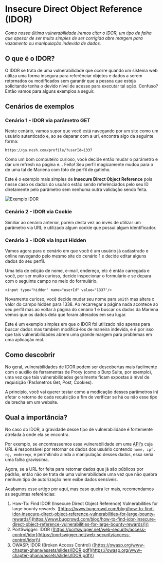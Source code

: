 # Insecure Direct Object Reference \(IDOR\)

_Como nossa última vulnerabilidade iremos citar o IDOR, um tipo de falha que apesar de ser muito simples de ser corrigida abre margem para vazamento ou manipulação indevida de dados._

## O que é o IDOR?

O IDOR se trata de uma vulnerabilidade que ocorre quando um sistema web utiliza uma forma insegura para referênciar objetos e dados a serem retornados ou modificados sem garantir que a pessoa que esteja solicitando tenha o devido nível de acesso para executar tal ação. Confuso? Então vamos para alguns exemplos a seguir.

## Cenários de exemplos

### Cenário 1 - IDOR via parâmetro GET

Neste cenário, vamos supor que você está navegando por um site como um usuário autenticado e, ao se deparar com a url, encontra algo da seguinte forma:

```text
https://ga.nesh.com/profile/?userId=1337
```

Como um bom computeiro curioso, você decide então mudar o parâmetro e dar um refresh na página e... Feito! Seu perfil magicamente mudou para o de uma tal de Mariena com foto de perfil de gatinho.

Este é o exemplo mais simples de **Insecure Direct Object Reference** pois nesse caso os dados do usuário estão sendo referênciados pelo seu ID diretamente pelo parâmetro sem nenhuma outra validação sendo feita.

![Exemplo IDOR](https://i.imgur.com/mD3L5UU.png)

### Cenário 2 - IDOR via Cookie

Similiar ao cenário anterior, porém desta vez ao invés de utilizar um parâmetro via URL é utilizado algum cookie que possui algum identificador.

### Cenário 3 - IDOR via Input Hidden

Vamos agora para o cenário em que você é um usuário já cadastrado e online navegando pelo mesmo site do cenário 1 e decide editar alguns dados do seu perfil.

Uma tela de edição de nome, e-mail, endereço, etc é então carregada e você, por ser muito curioso, decide inspecionar o formulário e se depara com o seguinte campo no meio do formulário.

```markup
<input type="hidden" name="userId" value="1337"/>
```

Novamente curioso, você decide mudar seu nome para `Smith` mas altera o valor do campo hidden para 1338. Ao recarregar a página nada acontece ao seu perfil mas ao voltar à página do cenário 1 e buscar os dados da Mariena vemos que os dados dela que foram alterados em seu lugar.

Este é um exemplo simples em que o IDOR foi utilizado não apenas para buscar dados mas também modificá-los de maneira indevida, e é por isso que tais vulnerabilidades abrem uma grande margem para problemas em uma aplicação real.

## Como descobrir

No geral, vulnerabilidades de IDOR podem ser descobertas mais facilmente com o auxílio de ferramentas de Proxy \(como o Burp Suite, por exemplo\), uma vez que tais vulnerabilidades geralmente ficam expostas à nível de requisição \(Parâmetros Get, Post, Cookies\).

A princípio, você vai querer testar como a modicação desses parâmetros irá afetar o retorno de cada requisição a fim de verificar se há ou não esse tipo de brecha em um website.

## Qual a importância?

No caso do IDOR, a gravidade desse tipo de vulnerabilidade é fortemente atrelada à onde ela se encontra.

Por exemplo, se encontrassemos essa vulnerabilidade em uma [API's](apis_e_rest.md) cuja URL é responsável por retornar os dados dos usuário contendo `nome, cpf, rg, endereço`, e permitindo ainda a manipulação desses dados, essa seria uma falha gravíssima.

Agora, se a URL for feita para retornar dados que já são públicos por padrão, então não se trata de uma vulnerabilidade uma vez que não quebra nenhum tipo de autorização nem exibe dados sensíveis.

Acabamos esse artigo por aqui, mas caso queira ler mais, recomendamos as seguintes referências:

1. How-To: Find IDOR \(Insecure Direct Object Reference\) Vulnerabilities for large bounty rewards. \([https://www.bugcrowd.com/blog/how-to-find-idor-insecure-direct-object-reference-vulnerabilities-for-large-bounty-rewards/](https://www.bugcrowd.com/blog/how-to-find-idor-insecure-direct-object-reference-vulnerabilities-for-large-bounty-rewards/)\)
2. PortSwigger: IDOR \([https://portswigger.net/web-security/access-control/idor](https://portswigger.net/web-security/access-control/idor)\)
3. OWASP; IDOR \(Broken Access Control\) \([https://owasp.org/www-chapter-ghana/assets/slides/IDOR.pdf](https://owasp.org/www-chapter-ghana/assets/slides/IDOR.pdf)\)

